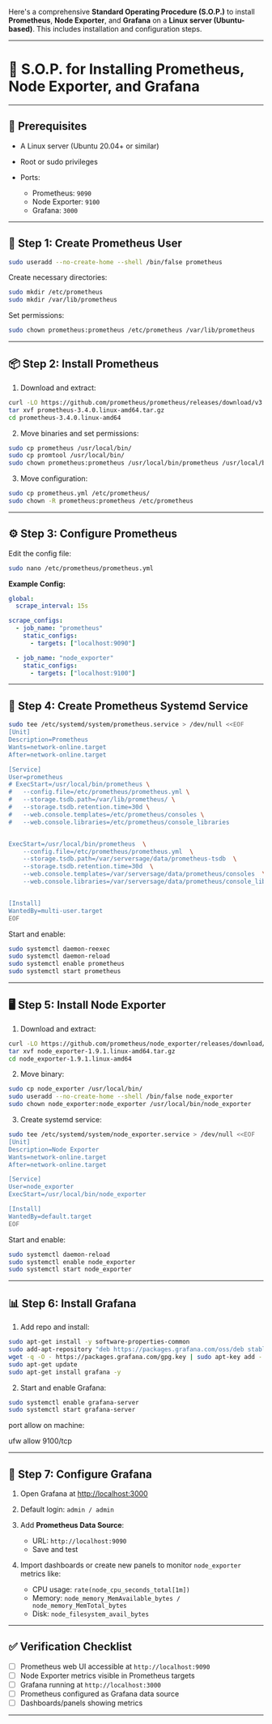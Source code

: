 Here's a comprehensive **Standard Operating Procedure (S.O.P.)** to install **Prometheus**, **Node Exporter**, and **Grafana** on a **Linux server (Ubuntu-based)**. This includes installation and configuration steps.

---

# 📘 S.O.P. for Installing Prometheus, Node Exporter, and Grafana

---

## 🧰 Prerequisites

* A Linux server (Ubuntu 20.04+ or similar)
* Root or sudo privileges
* Ports:

  * Prometheus: `9090`
  * Node Exporter: `9100`
  * Grafana: `3000`

---

## 🔧 Step 1: Create Prometheus User

```bash
sudo useradd --no-create-home --shell /bin/false prometheus
```

Create necessary directories:

```bash
sudo mkdir /etc/prometheus
sudo mkdir /var/lib/prometheus
```

Set permissions:

```bash
sudo chown prometheus:prometheus /etc/prometheus /var/lib/prometheus
```

---

## 📦 Step 2: Install Prometheus

1. Download and extract:

```bash
curl -LO https://github.com/prometheus/prometheus/releases/download/v3.4.0/prometheus-3.4.0.linux-amd64.tar.gz
tar xvf prometheus-3.4.0.linux-amd64.tar.gz
cd prometheus-3.4.0.linux-amd64
```

2. Move binaries and set permissions:

```bash
sudo cp prometheus /usr/local/bin/
sudo cp promtool /usr/local/bin/
sudo chown prometheus:prometheus /usr/local/bin/prometheus /usr/local/bin/promtool
```

3. Move configuration:

```bash
sudo cp prometheus.yml /etc/prometheus/
sudo chown -R prometheus:prometheus /etc/prometheus
```

---

## ⚙️ Step 3: Configure Prometheus

Edit the config file:

```bash
sudo nano /etc/prometheus/prometheus.yml
```

**Example Config:**

```yaml
global:
  scrape_interval: 15s

scrape_configs:
  - job_name: "prometheus"
    static_configs:
      - targets: ["localhost:9090"]

  - job_name: "node_exporter"
    static_configs:
      - targets: ["localhost:9100"]
```

---

## 🔌 Step 4: Create Prometheus Systemd Service

```bash
sudo tee /etc/systemd/system/prometheus.service > /dev/null <<EOF
[Unit]
Description=Prometheus
Wants=network-online.target
After=network-online.target

[Service]
User=prometheus
# ExecStart=/usr/local/bin/prometheus \
#   --config.file=/etc/prometheus/prometheus.yml \
#   --storage.tsdb.path=/var/lib/prometheus/ \
#   --storage.tsdb.retention.time=30d \
#   --web.console.templates=/etc/prometheus/consoles \
#   --web.console.libraries=/etc/prometheus/console_libraries


ExecStart=/usr/local/bin/prometheus  \
    --config.file=/etc/prometheus/prometheus.yml  \                               # always add new targets into this file
    --storage.tsdb.path=/var/serversage/data/prometheus-tsdb  \
    --storage.tsdb.retention.time=30d  \
    --web.console.templates=/var/serversage/data/prometheus/consoles  \           # change this according to your preference
    --web.console.libraries=/var/serversage/data/prometheus/console_libraries     # change this according to your preference


[Install]
WantedBy=multi-user.target
EOF
```

Start and enable:

```bash
sudo systemctl daemon-reexec
sudo systemctl daemon-reload
sudo systemctl enable prometheus
sudo systemctl start prometheus
```

---

## 🖥️ Step 5: Install Node Exporter

1. Download and extract:

```bash
curl -LO https://github.com/prometheus/node_exporter/releases/download/v1.9.1/node_exporter-1.9.1.linux-amd64.tar.gz
tar xvf node_exporter-1.9.1.linux-amd64.tar.gz
cd node_exporter-1.9.1.linux-amd64
```

2. Move binary:

```bash
sudo cp node_exporter /usr/local/bin/
sudo useradd --no-create-home --shell /bin/false node_exporter
sudo chown node_exporter:node_exporter /usr/local/bin/node_exporter
```

3. Create systemd service:

```bash
sudo tee /etc/systemd/system/node_exporter.service > /dev/null <<EOF
[Unit]
Description=Node Exporter
Wants=network-online.target
After=network-online.target

[Service]
User=node_exporter
ExecStart=/usr/local/bin/node_exporter

[Install]
WantedBy=default.target
EOF
```

Start and enable:

```bash
sudo systemctl daemon-reload
sudo systemctl enable node_exporter
sudo systemctl start node_exporter
```

---

## 📊 Step 6: Install Grafana

1. Add repo and install:

```bash
sudo apt-get install -y software-properties-common
sudo add-apt-repository "deb https://packages.grafana.com/oss/deb stable main"
wget -q -O - https://packages.grafana.com/gpg.key | sudo apt-key add -
sudo apt-get update
sudo apt-get install grafana -y
```

2. Start and enable Grafana:

```bash
sudo systemctl enable grafana-server
sudo systemctl start grafana-server
```


port allow on machine:

ufw allow 9100/tcp

---

## 🧩 Step 7: Configure Grafana

1. Open Grafana at [http://localhost:3000](http://localhost:3000)
2. Default login: `admin / admin`
3. Add **Prometheus Data Source**:

   * URL: `http://localhost:9090`
   * Save and test
4. Import dashboards or create new panels to monitor `node_exporter` metrics like:

   * CPU usage: `rate(node_cpu_seconds_total[1m])`
   * Memory: `node_memory_MemAvailable_bytes / node_memory_MemTotal_bytes`
   * Disk: `node_filesystem_avail_bytes`

---

## ✅ Verification Checklist

* [ ] Prometheus web UI accessible at `http://localhost:9090`
* [ ] Node Exporter metrics visible in Prometheus targets
* [ ] Grafana running at `http://localhost:3000`
* [ ] Prometheus configured as Grafana data source
* [ ] Dashboards/panels showing metrics

---

